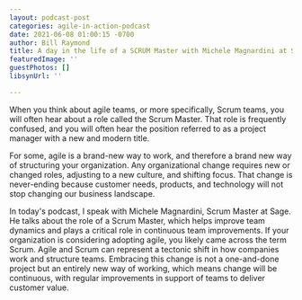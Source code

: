 ```yaml
---
layout: podcast-post
categories: agile-in-action-podcast
date: 2021-06-08 01:00:15 -0700
author: Bill Raymond
title: A day in the life of a SCRUM Master with Michele Magnardini at Sage
featuredImage: ''
guestPhotos: []
libsynUrl: ''

---
```


When you think about agile teams, or more specifically, Scrum teams, you will often hear about a role called the Scrum Master. That role is frequently confused, and you will often hear the position referred to as a project manager with a new and modern title. 

For some, agile is a brand-new way to work, and therefore a brand new way of structuring your organization. Any organizational change requires new or changed roles, adjusting to a new culture, and shifting focus. That change is never-ending because customer needs, products, and technology will not stop changing our business landscape. 

In today's podcast, I speak with Michele Magnardini, Scrum Master at Sage. He talks about the role of a Scrum Master, which helps improve team dynamics and plays a critical role in continuous team improvements. If your organization is considering adopting agile, you likely came across the term Scrum. Agile and Scrum can represent a tectonic shift in how companies work and structure teams. Embracing this change is not a one-and-done project but an entirely new way of working, which means change will be continuous, with regular improvements in support of teams to deliver customer value. 
